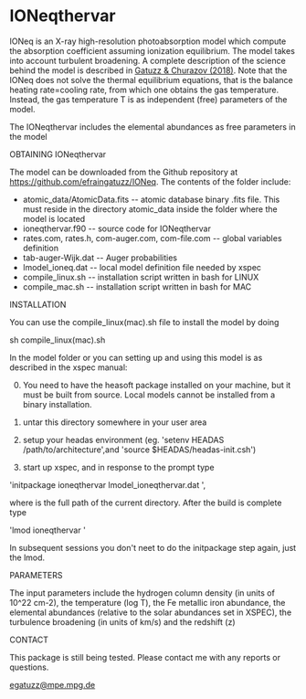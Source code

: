 # IONeqthervar

IONeq is an X-ray high-resolution photoabsorption model which compute the absorption coefficient assuming ionization equilibrium. The model takes into account turbulent broadening.  A complete description of the science behind the model is described in [Gatuzz & Churazov (2018)](https://ui.adsabs.harvard.edu/abs/2018MNRAS.474..696G/abstract). Note that the IONeq does not solve the thermal equilibrium equations, that is the balance heating rate=cooling rate, from which one obtains the gas temperature. Instead, the gas temperature T is as independent (free) parameters of the model.

The IONeqthervar includes the elemental abundances as free parameters in the model

OBTAINING IONeqthervar

The model can be downloaded from the Github repository at https://github.com/efraingatuzz/IONeq. The contents of the folder include:

- atomic_data/AtomicData.fits -- atomic database binary .fits file. This must reside in the directory atomic_data inside the folder where the model is located
- ioneqthervar.f90 -- source code for IONeqthervar
- rates.com, rates.h, com-auger.com, com-file.com -- global variables definition
- tab-auger-Wijk.dat -- Auger probabilities
- lmodel_ioneq.dat -- local model definition file needed by xspec
- compile_linux.sh -- installation script written in bash for LINUX
- compile_mac.sh -- installation script written in bash for MAC

INSTALLATION

You can use the compile_linux(mac).sh file to install the model by doing

sh compile_linux(mac).sh

In the  model folder or you can setting up and using this model is as described in the xspec manual:

0) You need to have the heasoft package installed on your machine, but it must be built from source. Local models cannot be installed from a binary installation.

1) untar this directory somewhere in your user area

2) setup your headas environment (eg. 'setenv HEADAS /path/to/architecture',and 'source \$HEADAS/headas-init.csh')

3) start up xspec, and in response to the prompt type 

'initpackage ioneqthervar lmodel_ioneqthervar.dat <path-to-current-directory>',

where <path-to-current-directory> is the full path of the current directory. After the build is complete type 

'lmod ioneqthervar <path-to-current-directory>'

In subsequent  sessions you don't neet to do the initpackage step again, just the lmod.

PARAMETERS

The input parameters include the hydrogen column density (in units of 10^22 cm-2), the temperature (log T), the Fe metallic iron abundance, the elemental abundances (relative to the solar abundances set in XSPEC), the turbulence broadening (in units of km/s) and the redshift (z)

CONTACT

This package is still being tested. Please contact me with any reports or questions.

egatuzz@mpe.mpg.de










